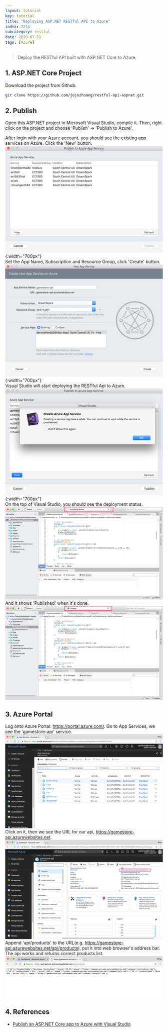 ```yaml
---
layout: tutorial
key: tutorial
title: "Deploying ASP.NET RESTful API to Azure"
index: 2214
subcategory: restful
date: 2018-07-31
tags: [Azure]
---
```


> Deploy the RESTful API built with ASP.NET Core to Azure.

## 1. ASP.NET Core Project
Download the project from Github.
```sh
git clone https://github.com/jojozhuang/restful-api-aspnet.git
```

## 2. Publish
Open this ASP.NET project in Microsoft Visual Studio, compile it. Then, right click on the project and choose 'Publish' -> 'Publish to Azure'.

After login with your Azure account, you should see the existing app services on Azure. Click the 'New' button.
![image](/public/images/frontend/2214/app_services.png){:width="700px"}  
Set the App Name, Subscription and Resource Group, click 'Create' button.
![image](/public/images/frontend/2214/create.png){:width="700px"}  
Visual Studio will start deploying the RESTful Api to Azure.
![image](/public/images/frontend/2214/warn.png){:width="700px"}  
On the top of Visual Studio, you should see the deployment status.
![image](/public/images/frontend/2214/deploying.png)  
And it shows 'Published' when it's done.
![image](/public/images/frontend/2214/published.png)

## 3. Azure Portal
Log onto Azure Portal: https://portal.azure.com/. Go to App Services, we see the 'gamestore-api' service.
![image](/public/images/frontend/2214/gamestore_api.png)
Click on it, then we see the URL for our api, https://gamestore-api.azurewebsites.net.
![image](/public/images/frontend/2214/url.png)
Append 'api/products' to the URL(e.g. https://gamestore-api.azurewebsites.net/api/products), put it into web browser's address bar. The api works and returns correct products list.
![image](/public/images/frontend/2214/test.png)  

## 4. References
* [Publish an ASP.NET Core app to Azure with Visual Studio](https://docs.microsoft.com/en-us/aspnet/core/tutorials/publish-to-azure-webapp-using-vs?view=aspnetcore-2.1)

